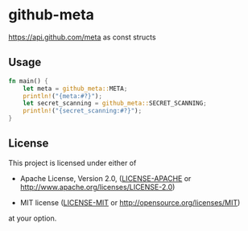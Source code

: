 github-meta
==============================================================================

<https://api.github.com/meta> as const structs


Usage
------------------------------------------------------------------------------

```rust
fn main() {
    let meta = github_meta::META;
    println!("{meta:#?}");
    let secret_scanning = github_meta::SECRET_SCANNING;
    println!("{secret_scanning:#?}");
}
```


License
------------------------------------------------------------------------------

This project is licensed under either of

- Apache License, Version 2.0, ([LICENSE-APACHE](LICENSE-APACHE) or
  <http://www.apache.org/licenses/LICENSE-2.0>)

- MIT license ([LICENSE-MIT](LICENSE-MIT) or
  <http://opensource.org/licenses/MIT>)

at your option.
